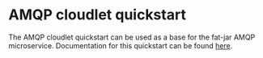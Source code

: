 # AMQP cloudlet quickstart


The AMQP cloudlet quickstart can be used as a base for the fat-jar AMQP microservice.
Documentation for this quickstart
can be found [here](https://github.com/rhiot/rhiot/blob/master/docs/readme.md#amqp-cloudlet-quickstart).